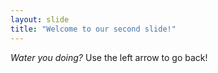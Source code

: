 ```yaml
---
layout: slide
title: "Welcome to our second slide!"
---
```

*Water you doing?*
Use the left arrow to go back!
